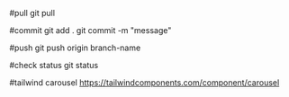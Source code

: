 #pull
git pull

#commit
git add .
git commit -m "message"

#push
git push origin branch-name

#check status
git status

#tailwind carousel
https://tailwindcomponents.com/component/carousel